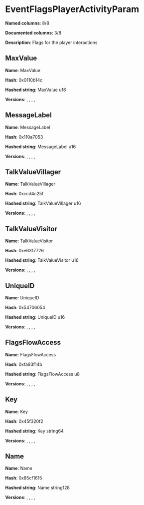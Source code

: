 # EventFlagsPlayerActivityParam
**Named columns**: 8/8

**Documented columns**: 3/8

**Description**: Flags for the player interactions
## MaxValue

**Name**: MaxValue

**Hash**: 0x0110b14c

**Hashed string**: MaxValue u16

**Versions**: , , , , 

## MessageLabel

**Name**: MessageLabel

**Hash**: 0x110a7053

**Hashed string**: MessageLabel u16

**Versions**: , , , , 

## TalkValueVillager

**Name**: TalkValueVillager

**Hash**: 0xccd4c25f

**Hashed string**: TalkValueVillager u16

**Versions**: , , , , 

## TalkValueVisitor

**Name**: TalkValueVisitor

**Hash**: 0xe6317726

**Hashed string**: TalkValueVisitor u16

**Versions**: , , , , 

## UniqueID

**Name**: UniqueID

**Hash**: 0x54706054

**Hashed string**: UniqueID u16

**Versions**: , , , , 

## FlagsFlowAccess

**Name**: FlagsFlowAccess

**Hash**: 0xfa93f14b

**Hashed string**: FlagsFlowAccess u8

**Versions**: , , , , 

## Key

**Name**: Key

**Hash**: 0x45f320f2

**Hashed string**: Key string64

**Versions**: , , , , 

## Name

**Name**: Name

**Hash**: 0x85cf1615

**Hashed string**: Name string128

**Versions**: , , , , 

